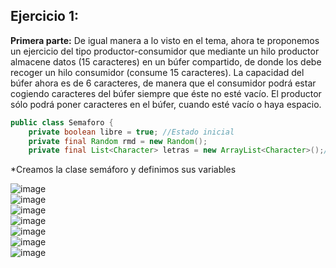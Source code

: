 ## Ejercicio 1:

**Primera parte:** De igual manera a lo visto en el tema, ahora te proponemos un ejercicio del tipo productor-consumidor que mediante un hilo productor almacene datos (15 caracteres) en un búfer compartido, de donde los debe recoger un hilo consumidor (consume 15 caracteres). La capacidad del búfer ahora es de 6 caracteres, de manera que el consumidor podrá estar cogiendo caracteres del búfer siempre que éste no esté vacío. El productor sólo podrá poner caracteres en el búfer, cuando esté vacío o haya espacio.

```Java
public class Semaforo {
    private boolean libre = true; //Estado inicial
    private final Random rmd = new Random();
    private final List<Character> letras = new ArrayList<Character>();//ArrayList donde se almacenarán los carácteres del buffer

```
*Creamos la clase semáforo y definimos sus variables



![image](https://user-images.githubusercontent.com/44543081/49691338-24485900-fb40-11e8-8a39-5ab0d1f2371f.png)  
![image](https://user-images.githubusercontent.com/44543081/49691348-4a6df900-fb40-11e8-94e7-91c46b8e8af5.png)  
![image](https://user-images.githubusercontent.com/44543081/49691357-738e8980-fb40-11e8-9d03-4f30792a4585.png)  
![image](https://user-images.githubusercontent.com/44543081/49691362-91f48500-fb40-11e8-93a7-6c097b14e1af.png)  
![image](https://user-images.githubusercontent.com/44543081/49691365-adf82680-fb40-11e8-8572-7ccd994160e1.png)  
![image](https://user-images.githubusercontent.com/44543081/49691374-d54ef380-fb40-11e8-9c23-49fd848578c2.png)  
![image](https://user-images.githubusercontent.com/44543081/49691382-f879a300-fb40-11e8-9663-e6b4f61e2141.png)  

